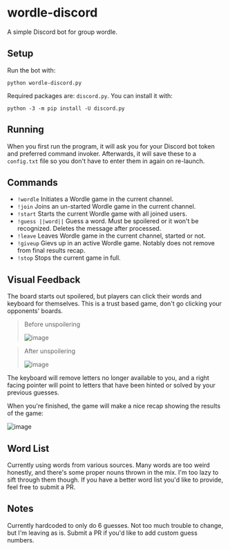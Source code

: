 # wordle-discord
A simple Discord bot for group wordle.

## Setup
Run the bot with:
```
python wordle-discord.py
```
Required packages are: `discord.py`. You can install it with:
```
python -3 -m pip install -U discord.py
```

## Running
When you first run the program, it will ask you for your Discord bot token and preferred command invoker. 
Afterwards, it will save these to a `config.txt` file so you don't have to enter them in again on re-launch.

## Commands
* `!wordle` Initiates a Wordle game in the current channel.
* `!join` Joins an un-started Wordle game in the current channel.
* `!start` Starts the current Wordle game with all joined users.
* `!guess ||word||` Guess a word. Must be spoilered or it won't be recognized. Deletes the message after processed.
* `!leave` Leaves Wordle game in the current channel, started or not.
* `!giveup` Gievs up in an active Wordle game. Notably does not remove from final results recap.
* `!stop` Stops the current game in full.

## Visual Feedback
The board starts out spoilered, but players can click their words and keyboard for themselves. This is a trust based game, don't go clicking your opponents' boards.

> Before unspoilering
> 
> ![image](https://user-images.githubusercontent.com/22358804/149238818-08fc9507-5793-43a5-a09f-a0e6e708750c.png)

> After unspoilering
> 
> ![image](https://user-images.githubusercontent.com/22358804/149238930-2d2b66a8-4fd8-4a48-8c23-592ef7e13b14.png)

The keyboard will remove letters no longer available to you, and a right facing pointer will point to letters that have been hinted or solved by your previous guesses.

When you're finished, the game will make a nice recap showing the results of the game:

![image](https://user-images.githubusercontent.com/22358804/149239173-0a0abc75-1d93-4424-bb12-e7465d2fb4d7.png)


## Word List
Currently using words from various sources. Many words are too weird honestly, and there's some proper nouns thrown in the mix. I'm too lazy to sift through them though. If you have a better word list you'd like to provide, feel free to submit a PR.

## Notes
Currently hardcoded to only do 6 guesses. Not too much trouble to change, but I'm leaving as is. Submit a PR if you'd like to add custom guess numbers.
